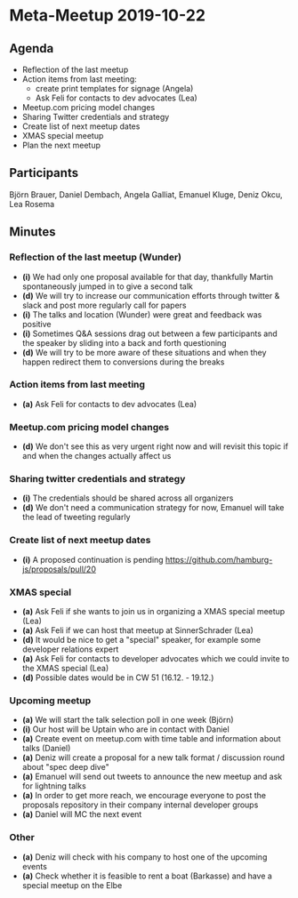 # Meta-Meetup 2019-10-22

## Agenda

- Reflection of the last meetup
- Action items from last meeting:
  - create print templates for signage (Angela)
  - Ask Feli for contacts to dev advocates (Lea)
- Meetup.com pricing model changes
- Sharing Twitter credentials and strategy
- Create list of next meetup dates
- XMAS special meetup
- Plan the next meetup

## Participants

Björn Brauer, Daniel Dembach, Angela Galliat, Emanuel Kluge, Deniz Okcu, Lea Rosema

## Minutes

### Reflection of the last meetup (Wunder)

- __(i)__ We had only one proposal available for that day, thankfully Martin spontaneously jumped in to give a second talk
- __(d)__ We will try to increase our communication efforts through twitter & slack and post more regularly call for papers
- __(i)__ The talks and location (Wunder) were great and feedback was positive
- __(i)__ Sometimes Q&A sessions drag out between a few participants and the speaker by sliding into a back and forth questioning
- __(d)__ We will try to be more aware of these situations and when they happen redirect them to conversions during the breaks

### Action items from last meeting

- __(a)__ Ask Feli for contacts to dev advocates (Lea)

### Meetup.com pricing model changes

- __(d)__ We don't see this as very urgent right now and will revisit this topic if and when the changes actually affect us

### Sharing twitter credentials and strategy

- __(i)__ The credentials should be shared across all organizers
- __(d)__ We don't need a communication strategy for now, Emanuel will take the lead of tweeting regularly

### Create list of next meetup dates

- __(i)__ A proposed continuation is pending https://github.com/hamburg-js/proposals/pull/20

### XMAS special

- __(a)__ Ask Feli if she wants to join us in organizing a XMAS special meetup (Lea)
- __(a)__ Ask Feli if we can host that meetup at SinnerSchrader (Lea)
- __(d)__ It would be nice to get a "special" speaker, for example some developer relations expert
- __(a)__ Ask Feli for contacts to developer advocates which we could invite to the XMAS special (Lea)
- __(d)__ Possible dates would be in CW 51 (16.12. - 19.12.)

### Upcoming meetup

- __(a)__ We will start the talk selection poll in one week (Björn)
- __(i)__ Our host will be Uptain who are in contact with Daniel
- __(a)__ Create event on meetup.com with time table and information about talks (Daniel)
- __(a)__ Deniz will create a proposal for a new talk format / discussion round about "spec deep dive"
- __(a)__ Emanuel will send out tweets to announce the new meetup and ask for lightning talks
- __(a)__ In order to get more reach, we encourage everyone to post the proposals repository in their company internal developer groups
- __(a)__ Daniel will MC the next event

### Other

- __(a)__ Deniz will check with his company to host one of the upcoming events
- __(a)__ Check whether it is feasible to rent a boat (Barkasse) and have a special meetup on the Elbe

